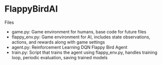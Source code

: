 # FlappyBirdAI

Files
- game.py: Game environment for humans, base code for future files
- flappy_env.py: Game environment for AI, includes state observations, actions, and rewards along with game settings 
- agent.py: Reinforcement Learning DQN Flappy Bird Agent
- train.py: Script that trains the agent using flappy_env.py, handles training loop, periodic evaluation, saving trained models
